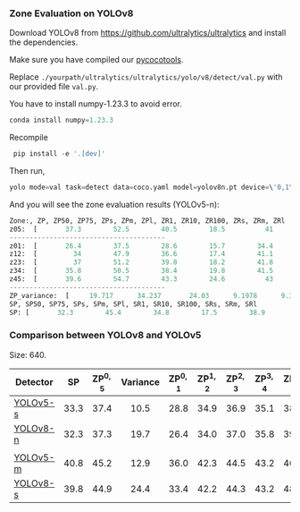 ### Zone Evaluation on YOLOv8

Download YOLOv8 from https://github.com/ultralytics/ultralytics and install the dependencies.

Make sure you have compiled our [pycocotools](https://github.com/Zzh-tju/SELA#installation).

Replace `./yourpath/ultralytics/ultralytics/yolo/v8/detect/val.py` with our provided file `val.py`.

You have to install numpy-1.23.3 to avoid error.

```python
conda install numpy=1.23.3
```

Recompile

```python
 pip install -e '.[dev]'
```

Then run,

```python
yolo mode=val task=detect data=coco.yaml model=yolov8n.pt device=\'0,1\'
```

And you will see the zone evaluation results (YOLOv5-n):

```python
Zone:, ZP, ZP50, ZP75, ZPs, ZPm, ZPl, ZR1, ZR10, ZR100, ZRs, ZRm, ZRl
z05:  [       37.3        52.5        40.5        18.5          41        53.5          32        53.2        58.8        36.6        65.3        76.8]
---------------------------------------
z01:  [       26.4        37.5        28.6        15.7        34.4        45.2        33.8        48.8        50.8        35.3        62.3        69.9]
z12:  [         34        47.9        36.6        17.4        41.1        48.4        38.7        54.7        56.9        34.9        62.7        73.9]
z23:  [         37        51.2        39.8        18.2        41.8        52.9        38.2        55.1        57.2          37        64.6        72.3]
z34:  [       35.8        50.5        38.4        19.8        41.5        52.5        39.2          53        54.9        34.4        63.4        70.3]
z45:  [       39.6        54.7        43.3        24.6          43        54.5        48.3        57.9        58.7        38.1        63.9        76.8]
---------------------------------------
ZP_variance:  [     19.717      34.237       24.03      9.1978      9.3539      11.555      22.441      9.0023      7.3606      1.9472     0.68575       6.403]
SP, SP50, SP75, SPs, SPm, SPl, SR1, SR10, SR100, SRs, SRm, SRl
SP: [       32.3        45.4        34.8        17.5        38.9        48.9        37.3        52.6        54.6        35.5          63        71.8]
```

### Comparison between YOLOv8 and YOLOv5

Size: 640.

| Detector | SP | $\text{ZP}^{0,5}$| Variance | $\text{ZP}^{0,1}$ | $\text{ZP}^{1,2}$ | $\text{ZP}^{2,3}$ | $\text{ZP}^{3,4}$ | $\text{ZP}^{4,5}$ | params<br><sup>(M) | FLOPs<br><sup>(B) |
|----------|:--------:|:--------:|:--------:|:--------:|:--------:|:--------:|:--------:|:--------:|:--------:|:--------:|
|[YOLOv5-s](https://github.com/ultralytics/yolov5) | 33.3 | 37.4 | 10.5 | 28.8 | 34.9 | 36.9 | 35.1 | 38.4 | 7.2 | 16.5 |
|[YOLOv8-n](https://github.com/ultralytics/ultralytics) | 32.3 | 37.3 | 19.7 | 26.4 | 34.0 | 37.0 | 35.8 | 39.6 | 3.2 | 8.7 |
| |
|[YOLOv5-m](https://github.com/ultralytics/yolov5) | 40.8 | 45.2 | 12.9 | 36.0 | 42.3 | 44.5 | 43.2 | 46.7 | 21.2 | 49.0 |
|[YOLOv8-s](https://github.com/ultralytics/ultralytics) | 39.8 | 44.9 | 24.4 | 33.4 | 42.2 | 44.3 | 43.2 | 48.5 | 11.2 | 28.6 |
